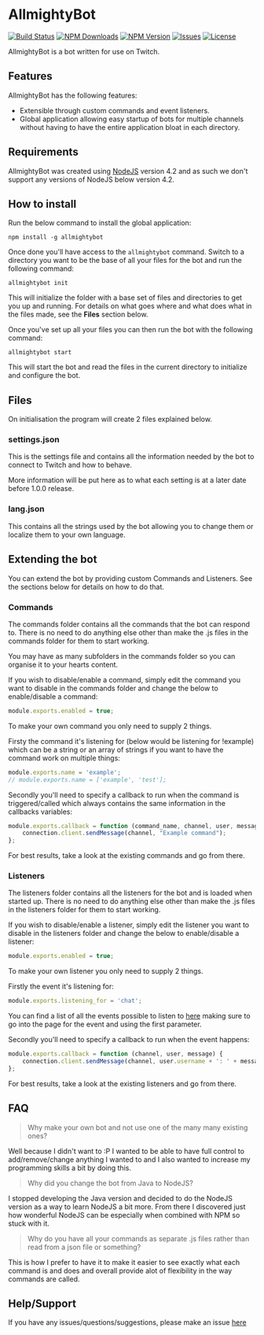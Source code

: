 # AllmightyBot
[![Build Status](https://img.shields.io/travis/RyanTheAllmighty/AllmightyBot.svg?style=flat-square)](https://travis-ci.org/RyanTheAllmighty/AllmightyBot)
[![NPM Downloads](https://img.shields.io/npm/dt/allmightybot.svg?style=flat-square)](https://www.npmjs.com/package/allmightybot)
[![NPM Version](https://img.shields.io/npm/v/allmightybot.svg?style=flat-square)](https://www.npmjs.com/package/allmightybot)
[![Issues](https://img.shields.io/github/issues/RyanTheAllmighty/AllmightyBot.svg?style=flat-square)](https://github.com/RyanTheAllmighty/AllmightyBot/issues)
[![License](https://img.shields.io/badge/license-GPLv3-blue.svg?style=flat-square)](https://raw.githubusercontent.com/RyanTheAllmighty/AllmightyBot/master/LICENSE)

AllmightyBot is a bot written for use on Twitch.

## Features
AllmightyBot has the following features:

- Extensible through custom commands and event listeners.
- Global application allowing easy startup of bots for multiple channels without having to have the entire application bloat in each directory.

## Requirements
AllmightyBot was created using [NodeJS](https://nodejs.org/) version 4.2 and as such we don't support any versions of NodeJS below version 4.2.

## How to install
Run the below command to install the global application:

```
npm install -g allmightybot
```

Once done you'll have access to the `allmightybot` command. Switch to a directory you want to be the base of all your files for the bot and run the following command:

```
allmightybot init
```

This will initialize the folder with a base set of files and directories to get you up and running. For details on what goes where and what does what in the files made, see the **Files** section below.

Once you've set up all your files you can then run the bot with the following command:

```
allmightybot start
```

This will start the bot and read the files in the current directory to initialize and configure the bot.

## Files
On initialisation the program will create 2 files explained below.

### settings.json
This is the settings file and contains all the information needed by the bot to connect to Twitch and how to behave.

More information will be put here as to what each setting is at a later date before 1.0.0 release.

### lang.json
This contains all the strings used by the bot allowing you to change them or localize them to your own language.

## Extending the bot
You can extend the bot by providing custom Commands and Listeners. See the sections below for details on how to do that.

### Commands
The commands folder contains all the commands that the bot can respond to. There is no need to do anything else other than make the .js files in the commands folder for them to start working.

You may have as many subfolders in the commands folder so you can organise it to your hearts content.

If you wish to disable/enable a command, simply edit the command you want to disable in the commands folder and change the below to enable/disable a command:

```javascript
module.exports.enabled = true;
```

To make your own command you only need to supply 2 things.

Firsty the command it's listening for (below would be listening for !example) which can be a string or an array of strings if you want to have the command work on multiple things:

```javascript
module.exports.name = 'example';
// module.exports.name = ['example', 'test'];
```

Secondly you'll need to specify a callback to run when the command is triggered/called which always contains the same information in the callbacks variables:

```javascript
module.exports.callback = function (command_name, channel, user, message) {
    connection.client.sendMessage(channel, "Example command");
};
```

For best results, take a look at the existing commands and go from there.

### Listeners
The listeners folder contains all the listeners for the bot and is loaded when started up. There is no need to do anything else other than make the .js files in the listeners folder for them to start
working.

If you wish to disable/enable a listener, simply edit the listener you want to disable in the listeners folder and change the below to enable/disable a listener:

```javascript
module.exports.enabled = true;
```

To make your own listener you only need to supply 2 things.

Firstly the event it's listening for:

```javascript
module.exports.listening_for = 'chat';
```

You can find a list of all the events possible to listen to [here](http://www.tmijs.org/docs/Events.html) making sure to go into the page for the event and using the first parameter.

Secondly you'll need to specify a callback to run when the event happens:

```javascript
module.exports.callback = function (channel, user, message) {
    connection.client.sendMessage(channel, user.username + ': ' + message);
};
```

For best results, take a look at the existing listeners and go from there.

## FAQ
> Why make your own bot and not use one of the many many existing ones?

Well because I didn't want to :P I wanted to be able to have full control to add/remove/change anything I wanted to and I also wanted to increase my programming skills a bit by doing this.

> Why did you change the bot from Java to NodeJS?

I stopped developing the Java version and decided to do the NodeJS version as a way to learn NodeJS a bit more. From there I discovered just how wonderful NodeJS can be especially when combined with
NPM so stuck with it.

> Why do you have all your commands as separate .js files rather than read from a json file or something?

This is how I prefer to have it to make it easier to see exactly what each command is and does and overall provide alot of flexibility in the way commands are called.

## Help/Support
If you have any issues/questions/suggestions, please make an issue [here](https://github.com/RyanTheAllmighty/AllmightyBot/issues)